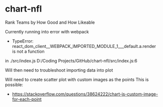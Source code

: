 # chart-nfl
 Rank Teams by How Good and How Likeable

Currently running into error with webpack
- TypeError: react_dom_client__WEBPACK_IMPORTED_MODULE_1___default.a.render is not a function

in ./src/index.js
D:/Coding Projects/GitHub/chart-nfl/src/index.js:6

Will then need to troubleshoot importing data into plot


Will need to create scatter plot with custom images as the points
This is possible:
- https://stackoverflow.com/questions/38624222/chart-js-custom-image-for-each-point